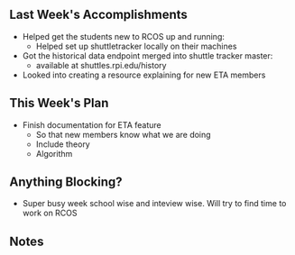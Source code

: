 ## Last Week's Accomplishments
* Helped get the students new to RCOS up and running:
	* Helped set up shuttletracker locally on their machines
* Got the historical data endpoint merged into shuttle tracker master:
	* available at shuttles.rpi.edu/history
* Looked into creating a resource explaining for new ETA members

## This Week's Plan
* Finish documentation for ETA feature
	* So that new members know what we are doing 
	* Include theory
	* Algorithm

## Anything Blocking?
* Super busy week school wise and inteview wise. Will try to find time to work on RCOS 

## Notes

